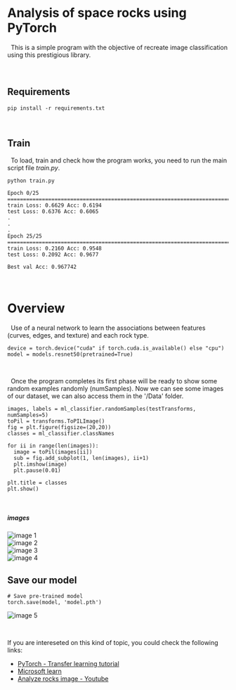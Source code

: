 # Analysis of space rocks using PyTorch

&nbsp; This is a simple program with the objective of recreate image classification using this prestigious library.
<br><br><br>

## Requirements

    pip install -r requirements.txt
<br>

## Train
&nbsp;  To load, train and check how the program works, you need to run the main script file *train.py*.

    python train.py
    
    Epoch 0/25
    ====================================================================================================
    train Loss: 0.6629 Acc: 0.6194
    test Loss: 0.6376 Acc: 0.6065
    .
    .
    .
    Epoch 25/25
    ====================================================================================================
    train Loss: 0.2160 Acc: 0.9548
    test Loss: 0.2092 Acc: 0.9677

    Best val Acc: 0.967742

<br>

# Overview
&nbsp; Use of a neural network to learn the associations between features (curves, edges, and texture) and each rock type.

    device = torch.device("cuda" if torch.cuda.is_available() else "cpu")
    model = models.resnet50(pretrained=True)
    
 <br>

&nbsp; Once the program completes its first phase will be ready to show some random examples randomly (numSamples). Now we can see some images of our dataset, we can also access them in the '/Data' folder. 

    images, labels = ml_classifier.randomSamples(testTransforms, numSamples=5)
    toPil = transforms.ToPILImage()
    fig = plt.figure(figsize=(20,20))
    classes = ml_classifier.classNames

    for ii in range(len(images)):
      image = toPil(images[ii])
      sub = fig.add_subplot(1, len(images), ii+1)
      plt.imshow(image)
      plt.pause(0.01)

    plt.title = classes
    plt.show()

<br>

##### images
![image 1](resources/1.png) <br>
![image 2](resources/2.png) <br>
![image 3](resources/3.png) <br>
![image 4](resources/5.png) <br>

## Save our model
    # Save pre-trained model
    torch.save(model, 'model.pth')
![image 5](resources/4.png) 

<br>

If you are intereseted on this kind of topic, you could check the following links: <br>
* [PyTorch - Transfer learning tutorial](https://pytorch.org/tutorials/beginner/transfer_learning_tutorial.html) <br>
* [Microsoft learn](https://docs.microsoft.com/en-us/learn/paths/classify-space-rocks-artificial-intelligence-nasa/)
* [Analyze rocks image - Youtube](https://www.youtube.com/watch?v=XoHR4p8AO9o&feature=youtu.be) 
